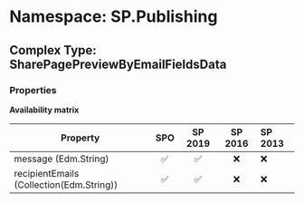 # Namespace: SP.Publishing

## Complex Type: SharePagePreviewByEmailFieldsData

### Properties

**Availability matrix**

Property | SPO | SP 2019 | SP 2016 | SP 2013
----------|:---:|:-------:|:-------:|:-------
message (Edm.String) | ✅ | ✅ | ❌ | ❌
recipientEmails (Collection(Edm.String)) | ✅ | ✅ | ❌ | ❌
